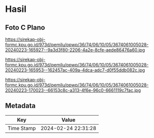 # Hasil

## Foto C Plano

https://sirekap-obj-formc.kpu.go.id/973d/pemilu/ppwp/36/74/06/10/05/3674061005028-20240223-165927--9a3d3f80-2206-4a2e-8cfe-aede86476a60.jpg

https://sirekap-obj-formc.kpu.go.id/973d/pemilu/ppwp/36/74/06/10/05/3674061005028-20240223-165953--162457ac-409a-4dca-adc7-d0f55ddb082c.jpg

https://sirekap-obj-formc.kpu.go.id/973d/pemilu/ppwp/36/74/06/10/05/3674061005028-20240223-170023--66153c8c-a313-4f6e-96c0-6661119c7fac.jpg


## Metadata

| Key        | Value               |
| ---------- | ------------------- |
| Time Stamp | 2024-02-24 22:31:28 |



